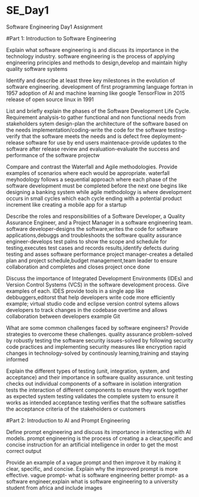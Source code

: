 # SE_Day1
Software Engineering Day1 Assignment

#Part 1: Introduction to Software Engineering

Explain what software engineering is and discuss its importance in the technology industry.
software engineering  is the process of applying engineering principles and methods to design,develop and maintain highy quality software systems


Identify and describe at least three key milestones in the evolution of software engineering.
development of first programming language fortran in 1957
adoption of AI and machine learning like google TensorFlow in 2015
release of open source linux in 1991

List and briefly explain the phases of the Software Development Life Cycle.
Requirement analysis-to gather functional and non functional needs from stakeholders
sytem design-plan the architecture of the software based on the needs
implementation/coding-write the code for the software
testing-verify that the software meets the needs and is defect free
deployment-release software for use by end users
maintenace-provide updates to the software after release
review and evaluation-evaluate the success and performance of the software projectw

Compare and contrast the Waterfall and Agile methodologies. Provide examples of scenarios where each would be appropriate.
waterfall meyhodology follows a sequential approach where each phase of the software development must be completed before the next one begins like designing a banking system while agile methodology is where development occurs in small cycles which each cycle ending with a potential product increment like creating a mobile app for a startup

Describe the roles and responsibilities of a Software Developer, a Quality Assurance Engineer, and a Project Manager in a software engineering team.
software developer-designs the software,writes the code for software applications,debuggs and troubleshoots the software
quality assurance engineer-develops test palns to show the scope and schedule for testing,executes test cases and records results,identify defects during testing and asses software performance
project manager-creates a detailed plan and project schedule,budget management,team leader to ensure collaboration and completes and closes project once done

Discuss the importance of Integrated Development Environments (IDEs) and Version Control Systems (VCS) in the software development process. Give examples of each.
IDES provide tools in a single app like debbuggers,editorst that help developers write code more efficiently example; virtual studio code and eclipse
version control sytems allows developers to track changes in the codebase overtime and allows collaboration between developers example Git


What are some common challenges faced by software engineers? Provide strategies to overcome these challenges.
quality assurance problem-solved by robustly testing the software
security issues-solved  by following security code practices and implementing security measures like encryption
rapid changes in technology-solved by continously learning,training and staying informed

Explain the different types of testing (unit, integration, system, and acceptance) and their importance in software quality assurance.
unit testing checks out individual components of a software in isolation
intergration tests the interaction of different components to ensure they work together as expected
system testing validates the complete system to ensure it works as intended 
acceptance testing verifies that the software satistfies the acceptance criteria of the stakeholders or customers

#Part 2: Introduction to AI and Prompt Engineering


Define prompt engineering and discuss its importance in interacting with AI models.
prompt engineering is the process of creating a a clear,specific and concise instruction for an artificial intelligence in order to get the most correct output

Provide an example of a vague prompt and then improve it by making it clear, specific, and concise. Explain why the improved prompt is more effective.
vague prompt- what is software engineering
better prompt- as a software engineer,explain what is software engineering to a university student from africa and include images
